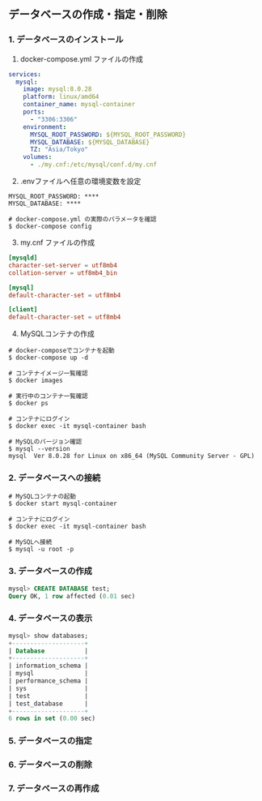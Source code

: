 ## データベースの作成・指定・削除

### 1. データベースのインストール

1. docker-compose.yml ファイルの作成
```yml
services:
  mysql:
    image: mysql:8.0.28
    platform: linux/amd64
    container_name: mysql-container
    ports:
      - "3306:3306"
    environment:
      MYSQL_ROOT_PASSWORD: ${MYSQL_ROOT_PASSWORD}
      MYSQL_DATABASE: ${MYSQL_DATABASE}
      TZ: "Asia/Tokyo"
    volumes:
      - ./my.cnf:/etc/mysql/conf.d/my.cnf
```

2. .envファイルへ任意の環境変数を設定
```env
MYSQL_ROOT_PASSWORD: ****
MYSQL_DATABASE: ****
```

```console
# docker-compose.yml の実際のパラメータを確認
$ docker-compose config
```

3. my.cnf ファイルの作成
```cnf
[mysqld]
character-set-server = utf8mb4
collation-server = utf8mb4_bin

[mysql]
default-character-set = utf8mb4

[client]
default-character-set = utf8mb4
```

4. MySQLコンテナの作成
```console
# docker-composeでコンテナを起動
$ docker-compose up -d

# コンテナイメージ一覧確認
$ docker images

# 実行中のコンテナ一覧確認
$ docker ps

# コンテナにログイン
$ docker exec -it mysql-container bash

# MySQLのバージョン確認
$ mysql --version
mysql  Ver 8.0.28 for Linux on x86_64 (MySQL Community Server - GPL)
```

### 2. データベースへの接続
```
# MySQLコンテナの起動
$ docker start mysql-container

# コンテナにログイン
$ docker exec -it mysql-container bash

# MySQLへ接続
$ mysql -u root -p
```

### 3. データベースの作成
```sql
mysql> CREATE DATABASE test;
Query OK, 1 row affected (0.01 sec)
```

### 4. データベースの表示
```sql
mysql> show databases;
+--------------------+
| Database           |
+--------------------+
| information_schema |
| mysql              |
| performance_schema |
| sys                |
| test               |
| test_database      |
+--------------------+
6 rows in set (0.00 sec)

```

### 5. データベースの指定


### 6. データベースの削除


### 7. データベースの再作成


